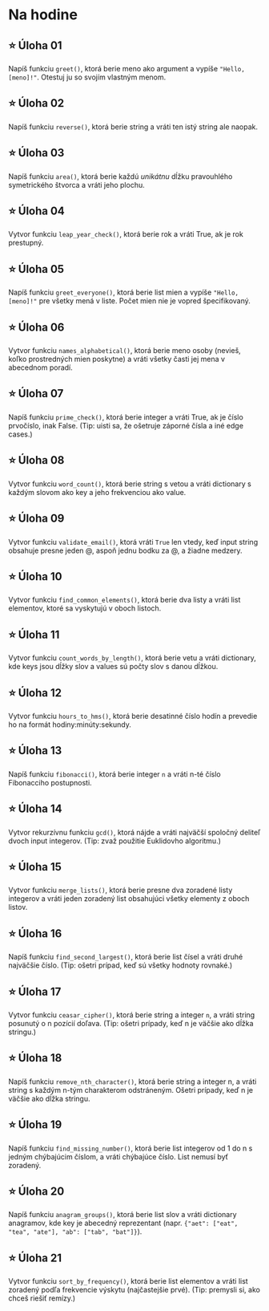 # Na hodine
## ⭐ **Úloha 01**
Napíš funkciu `greet()`, ktorá berie meno ako argument a vypíše `"Hello, [meno]!"`. Otestuj ju so svojím vlastným menom.

## ⭐ **Úloha 02**
Napíš funkciu `reverse()`, ktorá berie string a vráti ten istý string ale naopak.

## ⭐ **Úloha 03**
Napíš funkciu `area()`, ktorá berie každú *unikátnu* dĺžku pravouhlého symetrického štvorca a vráti jeho plochu.

## ⭐ **Úloha 04**
Vytvor funkciu `leap_year_check()`, ktorá berie rok a vráti True, ak je rok prestupný.

## ⭐ **Úloha 05**
Napíš funkciu `greet_everyone()`, ktorá berie list mien a vypíše `"Hello, [meno]!"` pre všetky mená v liste. Počet mien nie je vopred špecifikovaný.

## ⭐ **Úloha 06**
Vytvor funkciu `names_alphabetical()`, ktorá berie meno osoby (nevieš, koľko prostredných mien poskytne) a vráti všetky časti jej mena v abecednom poradí.

## ⭐ **Úloha 07**
Napíš funkciu `prime_check()`, ktorá berie integer a vráti True, ak je číslo prvočíslo, inak False. (Tip: uisti sa, že ošetruje záporné čísla a iné edge cases.)

## ⭐ **Úloha 08**
Vytvor funkciu `word_count()`, ktorá berie string s vetou a vráti dictionary s každým slovom ako key a jeho frekvenciou ako value.

## ⭐ **Úloha 09**
Vytvor funkciu `validate_email()`, ktorá vráti `True` len vtedy, keď input string obsahuje presne jeden @, aspoň jednu bodku za @, a žiadne medzery.

## ⭐ **Úloha 10**
Vytvor funkciu `find_common_elements()`, ktorá berie dva listy a vráti list elementov, ktoré sa vyskytujú v oboch listoch.

## ⭐ **Úloha 11**
Vytvor funkciu `count_words_by_length()`, ktorá berie vetu a vráti dictionary, kde keys jsou dĺžky slov a values sú počty slov s danou dĺžkou.

## ⭐ **Úloha 12**
Vytvor funkciu `hours_to_hms()`, ktorá berie desatinné číslo hodín a prevedie ho na formát hodiny:minúty:sekundy.

## ⭐ **Úloha 13**
Napíš funkciu `fibonacci()`, ktorá berie integer `n` a vráti n-té číslo Fibonacciho postupnosti.

## ⭐ **Úloha 14**
Vytvor rekurzívnu funkciu `gcd()`, ktorá nájde a vráti najväčší spoločný deliteľ dvoch input integerov. (Tip: zvaž použitie Euklidovho algoritmu.)

## ⭐ **Úloha 15**
Vytvor funkciu `merge_lists()`, ktorá berie presne dva zoradené listy integerov a vráti jeden zoradený list obsahujúci všetky elementy z oboch listov.

## ⭐ **Úloha 16**
Napíš funkciu `find_second_largest()`, ktorá berie list čísel a vráti druhé najväčšie číslo. (Tip: ošetri prípad, keď sú všetky hodnoty rovnaké.)

## ⭐ **Úloha 17**
Vytvor funkciu `ceasar_cipher()`, ktorá berie string a integer `n`, a vráti string posunutý o n pozícií doľava. (Tip: ošetri prípady, keď n je väčšie ako dĺžka stringu.)

## ⭐ **Úloha 18**
Napíš funkciu `remove_nth_character()`, ktorá berie string a integer n, a vráti string s každým n-tým charakterom odstráneným. Ošetri prípady, keď n je väčšie ako dĺžka stringu.

## ⭐ **Úloha 19**
Napíš funkciu `find_missing_number()`, ktorá berie list integerov od 1 do n s jedným chýbajúcim číslom, a vráti chýbajúce číslo. List nemusí byť zoradený.

## ⭐ **Úloha 20**
Napíš funkciu `anagram_groups()`, ktorá berie list slov a vráti dictionary anagramov, kde key je abecedný reprezentant (napr. `{"aet": ["eat", "tea", "ate"], "ab": ["tab", "bat"]}`).

## ⭐ **Úloha 21**
Vytvor funkciu `sort_by_frequency()`, ktorá berie list elementov a vráti list zoradený podľa frekvencie výskytu (najčastejšie prvé). (Tip: premysli si, ako chceš riešiť remízy.)
